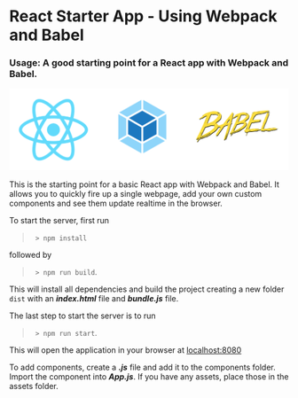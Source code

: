 

# React Starter App - Using Webpack and Babel
### Usage: A good starting point for a React app with Webpack and Babel.

![Image of React Webpack Babel Logos](src/assets/react-webpack-babel.png)

This is the starting point for a basic React app with Webpack and Babel. It allows you to quickly fire up a single webpage, add your own custom components and see them update realtime in the browser.

To start the server, first run 
>` > npm install` 

followed by 

>` > npm run build`.

This will install all dependencies and build the project creating a new folder `dist` with an **_index.html_** file and **_bundle.js_** file.

The last step to start the server is to run 
>` > npm run start`. 

This will open the application in your browser at [localhost:8080](http://localhost:8080/)

To add components, create a **_.js_** file and add it to the components folder. Import the component into **_App.js_**. If you have any assets, place those in the assets folder.

